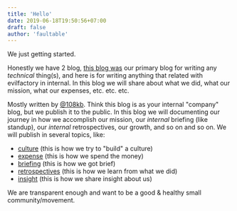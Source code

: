 ```yaml
---
title: 'Hello'
date: 2019-06-18T19:50:56+07:00
draft: false
author: 'faultable'
---
```


We just getting started.

<!--more-->

Honestly we have 2 blog, [this blog was](https://github.com/evilfactorylabs/blog/issues) our primary blog for
writing any _technical_ thing(s), and here is for writing anything that related with evilfactory in
internal. In this blog we will share about what we did, what our mission, what our expenses, etc.
etc. etc.

Mostly written by [@108kb](https://github.com/108kb). Think this blog is as your internal "company"
blog, but we publish it to the public. In this blog we will documenting our journey in how we
accomplish our mission, our _internal_ briefing (like standup), our _internal_ retrospectives, our
growth, and so on and so on. We will publish in several topics, like:

- [culture](/tags/culture/) (this is how we try to "build" a culture)
- [expense](/tags/expense/) (this is how we spend the money)
- [briefing](/tags/briefing/) (this is how we got brief)
- [retrospectives](/tags/retrospectives/) (this is how we learn from what we did)
- [insight](/tags/insight/) (this is how we share insight about us)

We are transparent enough and want to be a good & healthy small community/movement.
